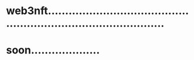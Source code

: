 # web3nft.......................................................................................
# soon....................
